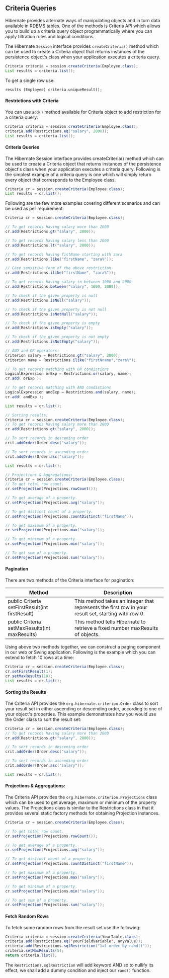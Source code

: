 ## Criteria Queries
Hibernate provides alternate ways of manipulating objects and in turn data available in RDBMS tables. One of the methods is Criteria API which allows you to build up a criteria query object programmatically where you can apply filtration rules and logical conditions.

The Hibernate `Session` interface provides `createCriteria()` method which can be used to create a Criteria object that returns instances of the persistence object's class when your application executes a criteria query.
```java
Criteria criteria = session.createCriteria(Employee.class);
List results = criteria.list();
```
To get a single row use:
```
results (Employee) criteria.uniqueResult();
```

#### Restrictions with Criteria
You can use `add()` method available for Criteria object to add restriction for a criteria query:
```java
Criteria criteria = session.createCriteria(Employee.class);
criteria.add(Restrictions.eq("salary", 2000));
List results = criteria.list();
```
#### Criteria Queries
The Hibernate Session interface provides createCriteria() method which can be used to create a Criteria object that returns instances of the persistence object's class when your application executes a criteria query. Following is the simplest example of a criteria query is one which will simply return every object that corresponds to the Employee class.
```java
Criteria cr = session.createCriteria(Employee.class);
List results = cr.list();
```
Following are the few more examples covering different scenarios and can be used as per requirement:
```java
Criteria cr = session.createCriteria(Employee.class);

// To get records having salary more than 2000
cr.add(Restrictions.gt("salary", 2000));

// To get records having salary less than 2000
cr.add(Restrictions.lt("salary", 2000));

// To get records having fistName starting with zara
cr.add(Restrictions.like("firstName", "zara%"));

// Case sensitive form of the above restriction.
cr.add(Restrictions.ilike("firstName", "zara%"));

// To get records having salary in between 1000 and 2000
cr.add(Restrictions.between("salary", 1000, 2000));

// To check if the given property is null
cr.add(Restrictions.isNull("salary"));

// To check if the given property is not null
cr.add(Restrictions.isNotNull("salary"));

// To check if the given property is empty
cr.add(Restrictions.isEmpty("salary"));

// To check if the given property is not empty
cr.add(Restrictions.isNotEmpty("salary"));

// AND and OR operators:
Criterion salary = Restrictions.gt("salary", 2000);
Criterion name = Restrictions.ilike("firstNname","zara%");

// To get records matching with OR condistions
LogicalExpression orExp = Restrictions.or(salary, name);
cr.add( orExp );

// To get records matching with AND condistions
LogicalExpression andExp = Restrictions.and(salary, name);
cr.add( andExp );

List results = cr.list();

// Sorting results:
Criteria cr = session.createCriteria(Employee.class);
// To get records having salary more than 2000
cr.add(Restrictions.gt("salary", 2000));

// To sort records in descening order
crit.addOrder(Order.desc("salary"));

// To sort records in ascending order
crit.addOrder(Order.asc("salary"));

List results = cr.list();

// Projections & Aggregations:
Criteria cr = session.createCriteria(Employee.class);
// To get total row count.
cr.setProjection(Projections.rowCount());

// To get average of a property.
cr.setProjection(Projections.avg("salary"));

// To get distinct count of a property.
cr.setProjection(Projections.countDistinct("firstName"));

// To get maximum of a property.
cr.setProjection(Projections.max("salary"));

// To get minimum of a property.
cr.setProjection(Projections.min("salary"));

// To get sum of a property.
cr.setProjection(Projections.sum("salary"));
```

#### Pagination
There are two methods of the Criteria interface for pagination:

Method |	Description |
--- | --- |
public Criteria setFirstResult(int firstResult) | This method takes an integer that represents the first row in your result set, starting with row 0. |
public Criteria setMaxResults(int maxResults) | This method tells Hibernate to retrieve a fixed number maxResults of objects. |

Using above two methods together, we can construct a paging component in our web or Swing application. Following is the example which you can extend to fetch 10 rows at a time:
```java
Criteria cr = session.createCriteria(Employee.class);
cr.setFirstResult(1);
cr.setMaxResults(10);
List results = cr.list();
```

#### Sorting the Results
The Criteria API provides the `org.hibernate.criterion.Order` class to sort your result set in either ascending or descending order, according to one of your object's properties. This example demonstrates how you would use the Order class to sort the result set:
```java
Criteria cr = session.createCriteria(Employee.class);
// To get records having salary more than 2000
cr.add(Restrictions.gt("salary", 2000));

// To sort records in descening order
crit.addOrder(Order.desc("salary"));

// To sort records in ascending order
crit.addOrder(Order.asc("salary"));

List results = cr.list();
```

#### Projections & Aggregations:
The Criteria API provides the `org.hibernate.criterion.Projections` class which can be used to get average, maximum or minimum of the property values. The Projections class is similar to the Restrictions class in that it provides several static factory methods for obtaining Projection instances.
```java
Criteria cr = session.createCriteria(Employee.class);

// To get total row count.
cr.setProjection(Projections.rowCount());

// To get average of a property.
cr.setProjection(Projections.avg("salary"));

// To get distinct count of a property.
cr.setProjection(Projections.countDistinct("firstName"));

// To get maximum of a property.
cr.setProjection(Projections.max("salary"));

// To get minimum of a property.
cr.setProjection(Projections.min("salary"));

// To get sum of a property.
cr.setProjection(Projections.sum("salary"));
```

#### Fetch Random Rows
To fetch some random rows from the result set use the following:
```java
Criteria criteria = session.createCriteria(YourTable.class);
criteria.add(Restrictions.eq('yourFieldVariable', anyValue));
criteria.add(Restrictions.sqlRestriction("1=1 order by rand()"));
criteria.setMaxResults(5);
return criteria.list();
```
The `Restrictions.sqlRestriction` will add keyword AND so to nullify its effect, we shall add a dummy condition and inject our `rand()` function.
